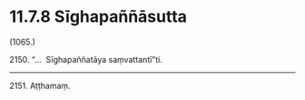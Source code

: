 # 11.7.8 Sīghapaññāsutta

(1065.)

2150\. “…  Sīghapaññatāya saṃvattantī”ti.

---

2151\. Aṭṭhamaṃ.
